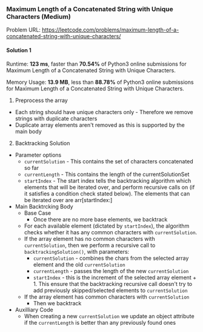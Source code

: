 ### Maximum Length of a Concatenated String with Unique Characters (Medium)

Problem URL: https://leetcode.com/problems/maximum-length-of-a-concatenated-string-with-unique-characters/

#### Solution 1

Runtime: **123 ms**, faster than **70.54%** of Python3 online submissions for Maximum Length of a Concatenated String with Unique Characters.

Memory Usage: **13.9 MB**, less than **88.78%** of Python3 online submissions for Maximum Length of a Concatenated String with Unique Characters.

1. Preprocess the array
- Each string should have unique characters only - Therefore we remove strings with duplicate characters
- Duplicate array elements aren't removed as this is supported by the main body

2. Backtracking Solution
- Parameter options
    - `currentSolution` - This contains the set of characters concatenated so far
    - `currentLength` - This contains the length of the currentSolutionSet
    - `startIndex` - The start index tells the backtracking algorithm which elements that will be iterated over, and perform recursive calls on (if it satisfies a condition check stated below). The elements that can be iterated over are arr[startIndex:]
- Main Backtrcking Body
    - Base Case
        - Once there are no more base elements, we backtrack
    - For each available element (dictated by `startIndex`), the algorithm checks whether it has any common characters with `currentSolution`. 
    - If the array element has no common characters with `currentSolution`, then we perform a recursive call to `backtrackingSolution()`, with parameters:
    	- `currentSolution` - combines the chars from the selected array element and the old `currentSolution`
    	- `currentLength` - passes the length of the new `currentSolution`
    	- `startIndex` - this is the increment of the selected array element + 1. This ensure that the backtracking recursive call doesn't try to add previously skipped/selected elements to `currentSolution`
	- If the array element has common characters with `currentSolution`
		- Then we backtrack
- Auxilliary Code
	- When creating a new `currentSolution` we update an object attribute if the `currentLength` is better than any previously found ones
